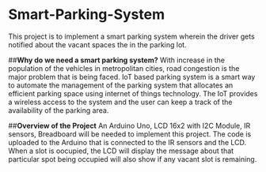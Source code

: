 # Smart-Parking-System
This project is to implement a smart parking system wherein the driver gets notified about the vacant spaces the in the parking lot.

##**Why do we need a smart parking system?**
With increase in the population of the vehicles in metropolitan cities, road congestion is the major problem that is being faced.
IoT based parking system is a smart way to automate the management of the parking system that allocates an efficient parking space using internet of things technology.
The IoT provides a wireless access to the system and the user can keep a track of the availability of the parking area.

##**Overview of the Project**
An Arduino Uno, LCD 16x2 with I2C Module, IR sensors, Breadboard will be needed to implement this project. 
The code is uploaded to the Arduino that is connected to the IR sensors and the LCD. When a slot is oocupied, the LCD will display the message about that particular spot being occupied will also show if any vacant slot is remaining.
